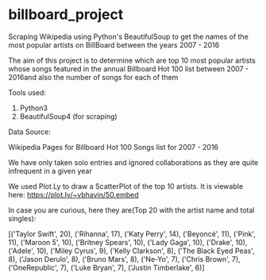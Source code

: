 # billboard_project
Scraping Wikipedia using Python's BeautifulSoup to get the names of the most popular artists on BillBoard between the years 2007 - 2016

The aim of this project is to determine which are top 10 most popular artists whose songs featured in the annual Billboard Hot 100 list between 2007 - 2016and also the number of songs for each of them 

Tools used:

1. Python3
2. BeautifulSoup4 (for scraping)

Data Source:

Wikipedia Pages for Billboard Hot 100 Songs list for 2007 - 2016

We have only taken solo entries and ignored collaborations as they are quite infrequent in a given year

We used Plot.Ly to draw a ScatterPlot of the top 10 artists. It is viewable here:
https://plot.ly/~vbhavin/50.embed

In case you are curious, here they are(Top 20 with the artist name and total singles):

[('Taylor Swift', 20), ('Rihanna', 17), ('Katy Perry', 14), ('Beyoncé', 11), ('Pink', 11), ('Maroon 5', 10), ('Britney Spears', 10), ('Lady Gaga', 10), ('Drake', 10), ('Adele', 10), ('Miley Cyrus', 9), ('Kelly Clarkson', 8), ('The Black Eyed Peas', 8), ('Jason Derulo', 8), ('Bruno Mars', 8), ('Ne-Yo', 7), ('Chris Brown', 7), ('OneRepublic', 7), ('Luke Bryan', 7), ('Justin Timberlake', 6)]
